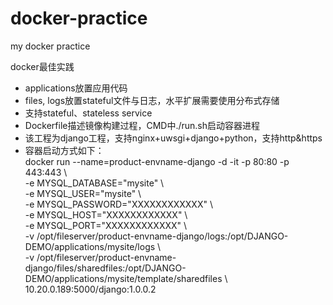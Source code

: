 # docker-practice
my docker practice

docker最佳实践

* applications放置应用代码    
* files, logs放置stateful文件与日志，水平扩展需要使用分布式存储    
* 支持stateful、stateless service    
* Dockerfile描述镜像构建过程，CMD中./run.sh启动容器进程    
* 该工程为django工程，支持nginx+uwsgi+django+python，支持http&https     
* 容器启动方式如下：     
docker run --name=product-envname-django -d -it -p 80:80 -p 443:443 \    
        -e MYSQL_DATABASE="mysite" \    
        -e MYSQL_USER="mysite" \    
        -e MYSQL_PASSWORD="XXXXXXXXXXXX" \    
        -e MYSQL_HOST="XXXXXXXXXXXX" \    
        -e MYSQL_PORT="XXXXXXXXXXXX" \    
        -v /opt/fileserver/product-envname-django/logs:/opt/DJANGO-DEMO/applications/mysite/logs \    
        -v /opt/fileserver/product-envname-django/files/sharedfiles:/opt/DJANGO-DEMO/applications/mysite/template/sharedfiles \    
        10.20.0.189:5000/django:1.0.0.2
    

